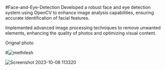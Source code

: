 #Face-and-Eye-Detection
Developed a robust face and eye detection system using OpenCV to enhance image analysis capabilities, ensuring accurate identification of facial features.

Implemented advanced image processing techniques to remove unwanted elements, enhancing the quality of photos and optimizing visual content.

Orignal photo

#![methilesh](https://github.com/Methilesh/Face-and-Eye-Detection/assets/141352214/57565807-53d4-42d1-bdee-b4cc9c26da63)



![Screenshot 2023-10-08 113320](https://github.com/Methilesh/Face-and-Eye-Detection/assets/141352214/f79c3f7f-050e-4887-bed5-1841d75cc007)
